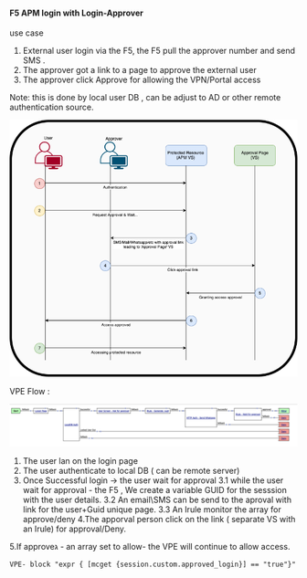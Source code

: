 ####  F5 APM login with Login-Approver ####
use case 
1. External user login via the F5, the F5 pull the approver number and send SMS .
2. The approver got a link to a page to approve the external user 
3. The approver click Approve for allowing the VPN/Portal access 

Note: this is done by local user DB , can be adjust to AD or other remote authentication source.

![](Login_Approver_Flow.png)

VPE Flow : 

![](VPE-Flow-Login-Approver.png)

1. The user lan on the login page
2. The user authenticate to local DB ( can be remote server)
3. Once Successful login -> the user wait for approval 
  3.1 while the user wait for approval - the F5  , We create a variable GUID for the sesssion with the user details.
  3.2 An email\SMS can be send to the aproval with link for the user+Guid unique page.
  3.3 An Irule monitor the array for approve/deny
4.The apporval person click on the link ( separate VS with an Irule) for approval/Deny.

5.If approveג - an array set to allow- the VPE will continue to allow access.

    VPE- block "expr { [mcget {session.custom.approved_login}] == "true"}"


